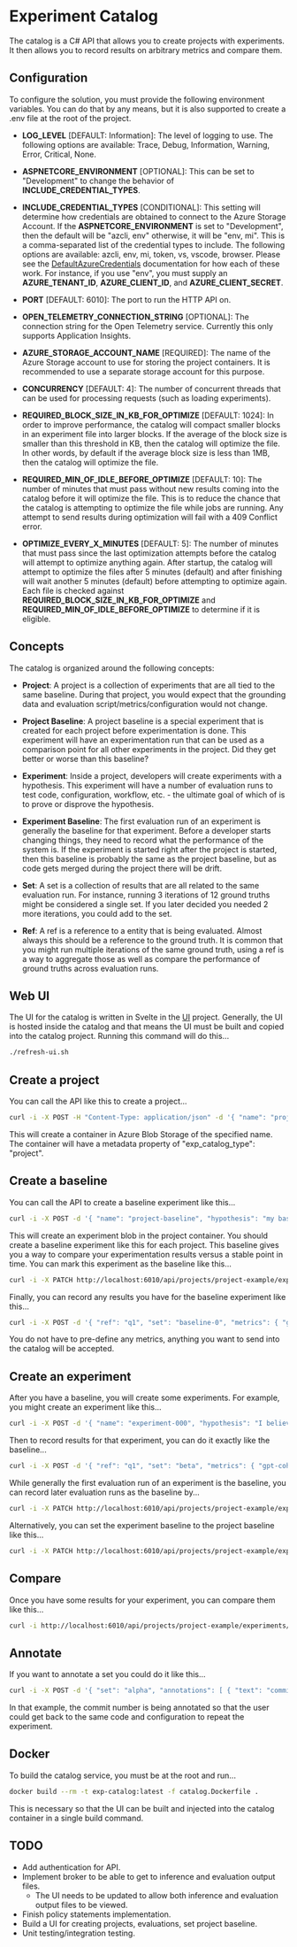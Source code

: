 # Experiment Catalog

The catalog is a C# API that allows you to create projects with experiments. It then allows you to record results on arbitrary metrics and compare them.

## Configuration

To configure the solution, you must provide the following environment variables. You can do that by any means, but it is also supported to create a .env file at the root of the project.

- __LOG_LEVEL__ [DEFAULT: Information]: The level of logging to use. The following options are available: Trace, Debug, Information, Warning, Error, Critical, None.

- __ASPNETCORE_ENVIRONMENT__ [OPTIONAL]: This can be set to "Development" to change the behavior of __INCLUDE_CREDENTIAL_TYPES__.

- __INCLUDE_CREDENTIAL_TYPES__ [CONDITIONAL]: This setting will determine how credentials are obtained to connect to the Azure Storage Account. If the __ASPNETCORE_ENVIRONMENT__ is set to "Development", then the default will be "azcli, env" otherwise, it will be "env, mi". This is a comma-separated list of the credential types to include. The following options are available: azcli, env, mi, token, vs, vscode, browser. Please see the [DefaultAzureCredentials](https://learn.microsoft.com/en-us/dotnet/api/azure.identity.defaultazurecredential?view=azure-dotnet) documentation for how each of these work. For instance, if you use "env", you must supply an __AZURE_TENANT_ID__, __AZURE_CLIENT_ID__, and __AZURE_CLIENT_SECRET__.

- __PORT__ [DEFAULT: 6010]: The port to run the HTTP API on.

- __OPEN_TELEMETRY_CONNECTION_STRING__ [OPTIONAL]: The connection string for the Open Telemetry service. Currently this only supports Application Insights.

- __AZURE_STORAGE_ACCOUNT_NAME__ [REQUIRED]: The name of the Azure Storage account to use for storing the project containers. It is recommended to use a separate storage account for this purpose.

- __CONCURRENCY__ [DEFAULT: 4]: The number of concurrent threads that can be used for processing requests (such as loading experiments).

- __REQUIRED_BLOCK_SIZE_IN_KB_FOR_OPTIMIZE__ [DEFAULT: 1024]: In order to improve performance, the catalog will compact smaller blocks in an experiment file into larger blocks. If the average of the block size is smaller than this threshold in KB, then the catalog will optimize the file. In other words, by default if the average block size is less than 1MB, then the catalog will optimize the file.

- __REQUIRED_MIN_OF_IDLE_BEFORE_OPTIMIZE__ [DEFAULT: 10]: The number of minutes that must pass without new results coming into the catalog before it will optimize the file. This is to reduce the chance that the catalog is attempting to optimize the file while jobs are running. Any attempt to send results during optimization will fail with a 409 Conflict error.

- __OPTIMIZE_EVERY_X_MINUTES__ [DEFAULT: 5]: The number of minutes that must pass since the last optimization attempts before the catalog will attempt to optimize anything again. After startup, the catalog will attempt to optimize the files after 5 minutes (default) and after finishing will wait another 5 minutes (default) before attempting to optimize again. Each file is checked against __REQUIRED_BLOCK_SIZE_IN_KB_FOR_OPTIMIZE__ and __REQUIRED_MIN_OF_IDLE_BEFORE_OPTIMIZE__ to determine if it is eligible.

## Concepts

The catalog is organized around the following concepts:

- __Project__: A project is a collection of experiments that are all tied to the same baseline. During that project, you would expect that the grounding data and evaluation script/metrics/configuration would not change.

- __Project Baseline__: A project baseline is a special experiment that is created for each project before experimentation is done. This experiment will have an experimentation run that can be used as a comparison point for all other experiments in the project. Did they get better or worse than this baseline?

- __Experiment__: Inside a project, developers will create experiments with a hypothesis. This experiment will have a number of evaluation runs to test code, configuration, workflow, etc. - the ultimate goal of which of is to prove or disprove the hypothesis.

- __Experiment Baseline__: The first evaluation run of an experiment is generally the baseline for that experiment. Before a developer starts changing things, they need to record what the performance of the system is. If the experiment is started right after the project is started, then this baseline is probably the same as the project baseline, but as code gets merged during the project there will be drift.

- __Set__: A set is a collection of results that are all related to the same evaluation run. For instance, running 3 iterations of 12 ground truths might be considered a single set. If you later decided you needed 2 more iterations, you could add to the set.

- __Ref__: A ref is a reference to a entity that is being evaluated. Almost always this should be a reference to the ground truth. It is common that you might run multiple iterations of the same ground truth, using a ref is a way to aggregate those as well as compare the performance of ground truths across evaluation runs.

## Web UI

The UI for the catalog is written in Svelte in the [UI](./ui) project. Generally, the UI is hosted inside the catalog and that means the UI must be built and copied into the catalog project. Running this command will do this...

```bash
./refresh-ui.sh
```

## Create a project

You can call the API like this to create a project...

```bash
curl -i -X POST -H "Content-Type: application/json" -d '{ "name": "project-example" }' http://localhost:6010/api/projects
```

This will create a container in Azure Blob Storage of the specified name. The container will have a metadata property of "exp_catalog_type": "project".

## Create a baseline

You can call the API to create a baseline experiment like this...

```bash
curl -i -X POST -d '{ "name": "project-baseline", "hypothesis": "my baseline" }' -H "Content-Type: application/json" http://localhost:6010/api/projects/project-example/experiments
```

This will create an experiment blob in the project container. You should create a baseline experiment like this for each project. This baseline gives you a way to compare your experimentation results versus a stable point in time. You can mark this experiment as the baseline like this...

```bash
curl -i -X PATCH http://localhost:6010/api/projects/project-example/experiments/project-baseline/baseline
```

Finally, you can record any results you have for the baseline experiment like this...

```bash
curl -i -X POST -d '{ "ref": "q1", "set": "baseline-0", "metrics": { "gpt-coherance": 2, "gpt-relevance": 3, "gpt-correctness": 2 } }' -H "Content-Type: application/json" http://localhost:6010/api/projects/project-example/experiments/project-baseline/results
```

You do not have to pre-define any metrics, anything you want to send into the catalog will be accepted.

## Create an experiment

After you have a baseline, you will create some experiments. For example, you might create an experiment like this...

```bash
curl -i -X POST -d '{ "name": "experiment-000", "hypothesis": "I believe decreasing the temperature will give better results." }' -H "Content-Type: application/json" http://localhost:6010/api/projects/project-example/experiments
```

Then to record results for that experiment, you can do it exactly like the baseline...

```bash
curl -i -X POST -d '{ "ref": "q1", "set": "beta", "metrics": { "gpt-coherance": 3, "gpt-relevance": 2, "gpt-correctness": 3 } }' -H "Content-Type: application/json" http://localhost:6010/api/projects/project-example/experiments/experiment-000/results
```

While generally the first evaluation run of an experiment is the baseline, you can record later evaluation runs as the baseline by...

```bash
curl -i -X PATCH http://localhost:6010/api/projects/project-example/experiments/experiment-000/sets/my-baseline/baseline
```

Alternatively, you can set the experiment baseline to the project baseline like this...

```bash
curl -i -X PATCH http://localhost:6010/api/projects/project-example/experiments/experiment-000/:project/baseline
```

## Compare

Once you have some results for your experiment, you can compare them like this...

```bash
curl -i http://localhost:6010/api/projects/project-example/experiments/experiment-000/compare
```

## Annotate

If you want to annotate a set you could do it like this...

```bash
curl -i -X POST -d '{ "set": "alpha", "annotations": [ { "text": "commit 3746hf", "uri": "https://dev.azure.com/commit" } ] }' -H "Content-Type: application/json" http://localhost:6010/api/projects/project-01/experiments/pelasne-01/results
```

In that example, the commit number is being annotated so that the user could get back to the same code and configuration to repeat the experiment.

## Docker

To build the catalog service, you must be at the root and run...

```bash
docker build --rm -t exp-catalog:latest -f catalog.Dockerfile .
```

This is necessary so that the UI can be built and injected into the catalog container in a single build command.

## TODO

- Add authentication for API.
- Implement broker to be able to get to inference and evaluation output files.
  - The UI needs to be updated to allow both inference and evaluation output files to be viewed.
- Finish policy statements implementation.
- Build a UI for creating projects, evaluations, set project baseline.
- Unit testing/integration testing.
